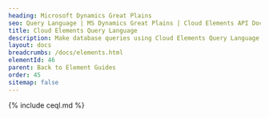 ```yaml
---
heading: Microsoft Dynamics Great Plains
seo: Query Language | MS Dynamics Great Plains | Cloud Elements API Docs
title: Cloud Elements Query Language
description: Make database queries using Cloud Elements Query Language.
layout: docs
breadcrumbs: /docs/elements.html
elementId: 46
parent: Back to Element Guides
order: 45
sitemap: false
---
```


{% include ceql.md %}
